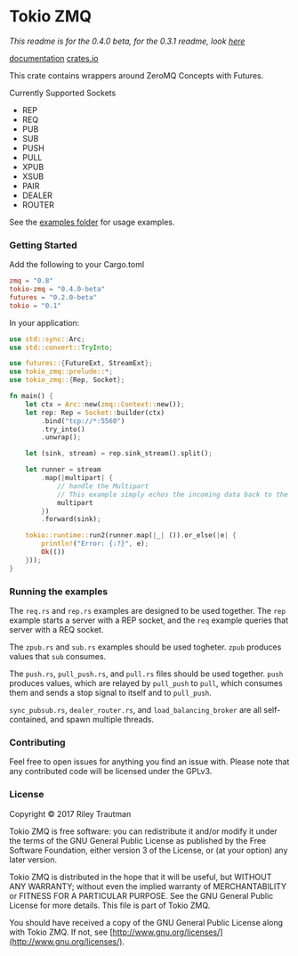 # Tokio ZMQ
_This readme is for the 0.4.0 beta, for the 0.3.1 readme, look [here](https://github.com/asonix/tokio-zmq/tree/0.3.x)_

[documentation](https://docs.rs/tokio-zmq/)
[crates.io](https://crates.io/crates/tokio-zmq)

This crate contains wrappers around ZeroMQ Concepts with Futures.

Currently Supported Sockets
 - REP
 - REQ
 - PUB
 - SUB
 - PUSH
 - PULL
 - XPUB
 - XSUB
 - PAIR
 - DEALER
 - ROUTER

See the [examples folder](https://github.com/asonix/zmq-futures/tree/master/examples) for usage examples.

### Getting Started

Add the following to your Cargo.toml
```toml
zmq = "0.8"
tokio-zmq = "0.4.0-beta"
futures = "0.2.0-beta"
tokio = "0.1"
```

In your application:
```rust
use std::sync::Arc;
use std::convert::TryInto;

use futures::{FutureExt, StreamExt};
use tokio_zmq::prelude::*;
use tokio_zmq::{Rep, Socket};

fn main() {
    let ctx = Arc::new(zmq::Context::new());
    let rep: Rep = Socket::builder(ctx)
        .bind("tcp://*:5560")
        .try_into()
        .unwrap();

    let (sink, stream) = rep.sink_stream().split();

    let runner = stream
        .map(|multipart| {
            // handle the Multipart
            // This example simply echos the incoming data back to the client.
            multipart
        })
        .forward(sink);

    tokio::runtime::run2(runner.map(|_| ()).or_else(|e| {
        println!("Error: {:?}", e);
        Ok(())
    }));
}
```

### Running the examples
The `req.rs` and `rep.rs` examples are designed to be used together. The `rep` example starts a server with a REP socket, and the `req` example queries that server with a REQ socket.

The `zpub.rs` and `sub.rs` examples should be used togheter. `zpub` produces values that `sub` consumes.

The `push.rs`, `pull_push.rs`, and `pull.rs` files should be used together. `push` produces values, which are relayed by `pull_push` to `pull`, which consumes them and sends a stop signal to itself and to `pull_push`.

`sync_pubsub.rs`, `dealer_router.rs`, and `load_balancing_broker` are all self-contained, and spawn multiple threads.


### Contributing
Feel free to open issues for anything you find an issue with. Please note that any contributed code will be licensed under the GPLv3.

### License

Copyright © 2017 Riley Trautman

Tokio ZMQ is free software: you can redistribute it and/or modify it under the terms of the GNU General Public License as published by the Free Software Foundation, either version 3 of the License, or (at your option) any later version.

Tokio ZMQ is distributed in the hope that it will be useful, but WITHOUT ANY WARRANTY; without even the implied warranty of MERCHANTABILITY or FITNESS FOR A PARTICULAR PURPOSE. See the GNU General Public License for more details. This file is part of Tokio ZMQ.

You should have received a copy of the GNU General Public License along with Tokio ZMQ. If not, see [http://www.gnu.org/licenses/](http://www.gnu.org/licenses/).
